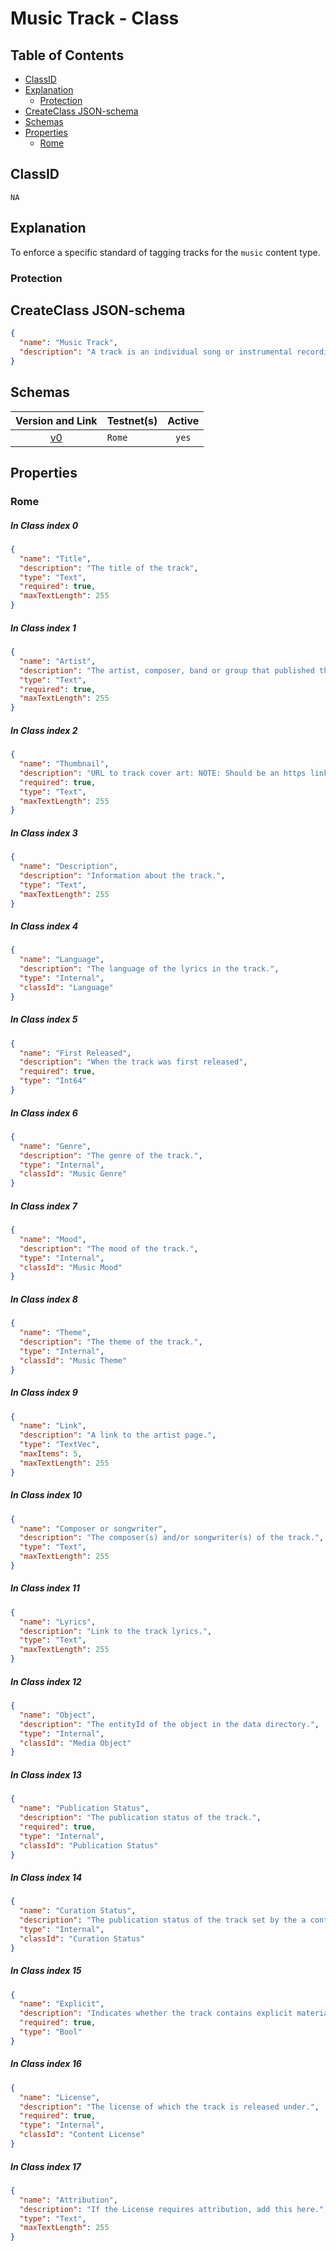 Music Track - Class
=====================

Table of Contents
----------------
<!-- TOC START min:1 max:3 link:true asterisk:false update:true -->
  - [ClassID](#classid)
  - [Explanation](#explanation)
    - [Protection](#protection)
  - [CreateClass JSON-schema](#createclass-json-schema)
  - [Schemas](#schemas)
  - [Properties](#properties)
    - [Rome](#rome)
<!-- TOC END -->

## ClassID
`NA`

## Explanation
To enforce a specific standard of tagging tracks for the `music` content type.

### Protection


## CreateClass JSON-schema
```json
{
  "name": "Music Track",
  "description": "A track is an individual song or instrumental recording."
}
```

## Schemas

|Version and Link                                           |   Testnet(s)     |Active|
|:---------------------------------------------------------:|------------------|:----:|
| [v0](../../schemas/music/musicTrack0.json)                | `Rome`           | `yes`|

## Properties
### Rome

##### In Class index 0
```json
{
  "name": "Title",
  "description": "The title of the track",
  "type": "Text",
  "required": true,
  "maxTextLength": 255
}
```

##### In Class index 1
```json
{
  "name": "Artist",
  "description": "The artist, composer, band or group that published the track.",
  "type": "Text",
  "required": true,
  "maxTextLength": 255
}
```

##### In Class index 2
```json
{
  "name": "Thumbnail",
  "description": "URL to track cover art: NOTE: Should be an https link to a square image, between 1400x1400 and 3000x3000 pixels, in JPEG or PNG format.",
  "required": true,
  "type": "Text",
  "maxTextLength": 255
}
```

##### In Class index 3
```json
{
  "name": "Description",
  "description": "Information about the track.",
  "type": "Text",
  "maxTextLength": 255
}
```

##### In Class index 4
```json
{
  "name": "Language",
  "description": "The language of the lyrics in the track.",
  "type": "Internal",
  "classId": "Language"
}
```

##### In Class index 5
```json
{
  "name": "First Released",
  "description": "When the track was first released",
  "required": true,
  "type": "Int64"
}
```

##### In Class index 6
```json
{
  "name": "Genre",
  "description": "The genre of the track.",
  "type": "Internal",
  "classId": "Music Genre"
}
```

##### In Class index 7
```json
{
  "name": "Mood",
  "description": "The mood of the track.",
  "type": "Internal",
  "classId": "Music Mood"
}
```

##### In Class index 8
```json
{
  "name": "Theme",
  "description": "The theme of the track.",
  "type": "Internal",
  "classId": "Music Theme"
}
```

##### In Class index 9
```json
{
  "name": "Link",
  "description": "A link to the artist page.",
  "type": "TextVec",
  "maxItems": 5,
  "maxTextLength": 255
}
```

##### In Class index 10
```json
{
  "name": "Composer or songwriter",
  "description": "The composer(s) and/or songwriter(s) of the track.",
  "type": "Text",
  "maxTextLength": 255
}
```

##### In Class index 11
```json
{
  "name": "Lyrics",
  "description": "Link to the track lyrics.",
  "type": "Text",
  "maxTextLength": 255
}
```

##### In Class index 12
```json
{
  "name": "Object",
  "description": "The entityId of the object in the data directory.",
  "type": "Internal",
  "classId": "Media Object"
}
```

##### In Class index 13
```json
{
  "name": "Publication Status",
  "description": "The publication status of the track.",
  "required": true,
  "type": "Internal",
  "classId": "Publication Status"
}
```

##### In Class index 14
```json
{
  "name": "Curation Status",
  "description": "The publication status of the track set by the a content curator on the platform.",
  "type": "Internal",
  "classId": "Curation Status"
}
```

##### In Class index 15
```json
{
  "name": "Explicit",
  "description": "Indicates whether the track contains explicit material.",
  "required": true,
  "type": "Bool"
}
```

##### In Class index 16
```json
{
  "name": "License",
  "description": "The license of which the track is released under.",
  "required": true,
  "type": "Internal",
  "classId": "Content License"
}
```

##### In Class index 17
```json
{
  "name": "Attribution",
  "description": "If the License requires attribution, add this here.",
  "type": "Text",
  "maxTextLength": 255
}
```

<!--
## Entities
If applicable:
[Link](../../entities/general/name-of-class.md)
-->
